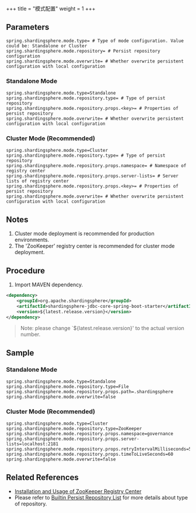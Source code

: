 +++
title = "模式配置"
weight = 1
+++

## Parameters

```properties
spring.shardingsphere.mode.type= # Type of mode configuration. Value could be: Standalone or Cluster
spring.shardingsphere.mode.repository= # Persist repository configuration
spring.shardingsphere.mode.overwrite= # Whether overwrite persistent configuration with local configuration
```

### Standalone Mode

```properties
spring.shardingsphere.mode.type=Standalone
spring.shardingsphere.mode.repository.type= # Type of persist repository
spring.shardingsphere.mode.repository.props.<key>= # Properties of persist repository
spring.shardingsphere.mode.overwrite= # Whether overwrite persistent configuration with local configuration
```

### Cluster Mode (Recommended)

```properties
spring.shardingsphere.mode.type=Cluster
spring.shardingsphere.mode.repository.type= # Type of persist repository
spring.shardingsphere.mode.repository.props.namespace= # Namespace of registry center
spring.shardingsphere.mode.repository.props.server-lists= # Server lists of registry center
spring.shardingsphere.mode.repository.props.<key>= # Properties of persist repository
spring.shardingsphere.mode.overwrite= # Whether overwrite persistent configuration with local configuration
```

## Notes

1. Cluster mode deployment is recommended for production environments.
1. The 'ZooKeeper' registry center is recommended for cluster mode deployment.

## Procedure
1. Import MAVEN dependency.

```xml
<dependency>
    <groupId>org.apache.shardingsphere</groupId>
    <artifactId>shardingsphere-jdbc-core-spring-boot-starter</artifactId>
    <version>${latest.release.version}</version>
</dependency>
```

> Note: please change `${latest.release.version}' to the actual version number.
> 
## Sample

### Standalone Mode

```properties
spring.shardingsphere.mode.type=Standalone
spring.shardingsphere.mode.repository.type=File
spring.shardingsphere.mode.repository.props.path=.shardingsphere
spring.shardingsphere.mode.overwrite=false
```

### Cluster Mode (Recommended)

```properties
spring.shardingsphere.mode.type=Cluster
spring.shardingsphere.mode.repository.type=ZooKeeper
spring.shardingsphere.mode.repository.props.namespace=governance
spring.shardingsphere.mode.repository.props.server-lists=localhost:2181
spring.shardingsphere.mode.repository.props.retryIntervalMilliseconds=500
spring.shardingsphere.mode.repository.props.timeToLiveSeconds=60
spring.shardingsphere.mode.overwrite=false
```

## Related References

- [Installation and Usage of ZooKeeper Registry Center](https://zookeeper.apache.org/doc/r3.7.1/zookeeperStarted.html)
- Please refer to [Builtin Persist Repository List](/en/user-manual/shardingsphere-jdbc/builtin-algorithm/metadata-repository/) for more details about type of repository.

